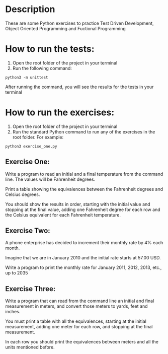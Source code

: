 # Description 
These are some Python exercises to practice 
Test Driven Development, Object Oriented Programming and Fuctional Programming

# How to run the tests:

1) Open the root folder of the project in your terminal
2) Run the following command: 
```
python3 -m unittest
```

After running the command, you will see the results for the tests in your terminal

# How to run the exercises:
1) Open the root folder of the project in your terminal
2) Run the standard Python command to run any of the exercises in the root folder. For example: 
```
python3 exercise_one.py
```

## Exercise One:
Write a program to read an initial and a final temperature
from the command line. The values will be Fahrenheit degrees.

Print a table showing the equivalences between the Fahrenheit 
degrees and Celsius degrees. 

You should show the results in order, starting with the initial value
and stopping at the final value, adding one Fahrenheit degree for each
row and the Celsius equivalent for each Fahrenheit temperature. 

## Exercise Two:
A phone enterprise has decided to 
increment their monthly rate by 4% each month.

Imagine that we are in January 2010 
and the initial rate starts at 57.00 USD.

Write a program to print the monthly
rate for January 2011, 2012, 2013, etc., up to 2035

## Exercise Three:
Write a program that can read from the command line 
an initial and final measurement in meters, and convert those
meters to yards, feet and inches.

You must print a table with all the equivalences, 
starting at the initial measurement, adding one meter
for each row, and stopping at the final measurement.

In each row you should print the equivalences between 
meters and all the units mentioned before.
